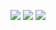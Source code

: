 ![](http://github-profile-summary-cards.vercel.app/api/cards/profile-details?username=musabayar&theme=transparent)
![](http://github-profile-summary-cards.vercel.app/api/cards/repos-per-language?username=musabayar&theme=transparent)
![](http://github-profile-summary-cards.vercel.app/api/cards/most-commit-language?username=musabayar&theme=transparent)
